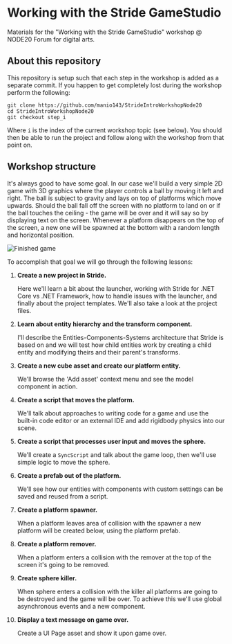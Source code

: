 # Working with the Stride GameStudio
Materials for the "Working with the Stride GameStudio" workshop @ NODE20 Forum for digital arts.

## About this repository
This repository is setup such that each step in the workshop is added as a separate commit. If you happen to get completely lost during the workshop perform the following:

    git clone https://github.com/manio143/StrideIntroWorkshopNode20
    cd StrideIntroWorkshopNode20
    git checkout step_i

Where `i` is the index of the current workshop topic (see below). You should then be able to run the project and follow along with the workshop from that point on.

## Workshop structure
It's always good to have some goal. In our case we'll build a very simple 2D game with 3D graphics where the player controls a ball by moving it left and right. The ball is subject to gravity and lays on top of platforms which move upwards. Should the ball fall off the screen with no platform to land on or if the ball touches the ceiling - the game will be over and it will say so by displaying text on the screen. Whenever a platform disappears on the top of the screen, a new one will be spawned at the bottom with a random length and horizontal position.

![Finished game](img/dropball_s.gif)

To accomplish that goal we will go through the following lessons:

1. **Create a new project in Stride.**

    Here we'll learn a bit about the launcher, working with Stride for .NET Core vs .NET Framework, how to handle issues with the launcher, and finally about the project templates. We'll also take a look at the project files.
2. **Learn about entity hierarchy and the transform component.**

    I'll describe the Entities-Components-Systems architecture that Stride is based on and we will test how child entities work by creating a child entity and modifying theirs and their parent's transforms.
3. **Create a new cube asset and create our platform entity.**

    We'll browse the 'Add asset' context menu and see the model component in action.
4. **Create a script that moves the platform.**

    We'll talk about approaches to writing code for a game and use the built-in code editor or an external IDE and add rigidbody physics into our scene.
5. **Create a script that processes user input and moves the sphere.**

    We'll create a `SyncScript` and talk about the game loop, then we'll use simple logic to move the sphere.
6. **Create a prefab out of the platform.**

    We'll see how our entities with components with custom settings can be saved and reused from a script.
7. **Create a platform spawner.**

    When a platform leaves area of collision with the spawner a new platform will be created below, using the platform prefab.
8. **Create a platform remover.**

    When a platform enters a collision with the remover at the top of the screen it's going to be removed.
9. **Create sphere killer.**

    When sphere enters a collision with the killer all platforms are going to be destroyed and the game will be over. To achieve this we'll use global asynchronous events and a new component.
10. **Display a text message on game over.**

    Create a UI Page asset and show it upon game over.
